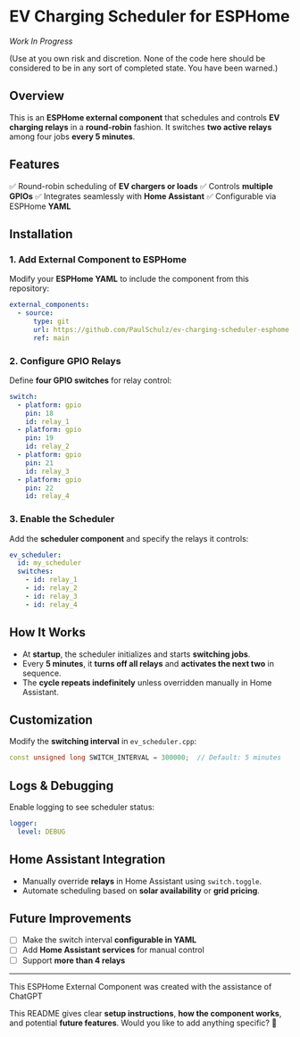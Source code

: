 # **EV Charging Scheduler for ESPHome**

*Work In Progress*

(Use at you own risk and discretion. None of the code here should be considered
to be in any sort of completed state. You have been warned.)

## **Overview**
This is an **ESPHome external component** that schedules and controls **EV charging relays** in a **round-robin** fashion. It switches **two active relays** among four jobs **every 5 minutes**.

## **Features**
✅ Round-robin scheduling of **EV chargers or loads**
✅ Controls **multiple GPIOs**
✅ Integrates seamlessly with **Home Assistant**
✅ Configurable via ESPHome **YAML**

## **Installation**
### **1. Add External Component to ESPHome**
Modify your **ESPHome YAML** to include the component from this repository:

```yaml
external_components:
  - source:
      type: git
      url: https://github.com/PaulSchulz/ev-charging-scheduler-esphome
      ref: main
```

### **2. Configure GPIO Relays**
Define **four GPIO switches** for relay control:

```yaml
switch:
  - platform: gpio
    pin: 18
    id: relay_1
  - platform: gpio
    pin: 19
    id: relay_2
  - platform: gpio
    pin: 21
    id: relay_3
  - platform: gpio
    pin: 22
    id: relay_4
```

### **3. Enable the Scheduler**
Add the **scheduler component** and specify the relays it controls:

```yaml
ev_scheduler:
  id: my_scheduler
  switches:
    - id: relay_1
    - id: relay_2
    - id: relay_3
    - id: relay_4
```

## **How It Works**
- At **startup**, the scheduler initializes and starts **switching jobs**.
- Every **5 minutes**, it **turns off all relays** and **activates the next two** in sequence.
- The **cycle repeats indefinitely** unless overridden manually in Home Assistant.

## **Customization**
Modify the **switching interval** in `ev_scheduler.cpp`:
```cpp
const unsigned long SWITCH_INTERVAL = 300000;  // Default: 5 minutes
```

## **Logs & Debugging**
Enable logging to see scheduler status:
```yaml
logger:
  level: DEBUG
```

## **Home Assistant Integration**
- Manually override **relays** in Home Assistant using `switch.toggle`.
- Automate scheduling based on **solar availability** or **grid pricing**.

## **Future Improvements**
- [ ] Make the switch interval **configurable in YAML**
- [ ] Add **Home Assistant services** for manual control
- [ ] Support **more than 4 relays**

---
This ESPHome External Component was created with the assistance of ChatGPT

This README gives clear **setup instructions**, **how the component works**, and potential **future features**. Would you like to add anything specific? 🚀
